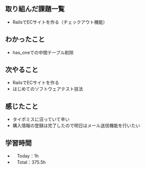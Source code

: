 ## 取り組んだ課題一覧
- RailsでECサイトを作る（チェックアウト機能）

## わかったこと 
- has_oneでの中間テーブル削除
 
## 次やること
- RailsでECサイトを作る
- はじめてのソフトウェアテスト技法

## 感じたこと
- タイポミスに沼っていて辛い
- 購入情報の登録は完了したので明日はメール送信機能を行いたい

## 学習時間
- 　Today：1h
- 　Total：375.5h
